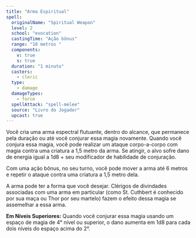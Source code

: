 ```yaml
---
title: "Arma Espiritual"
spell:
  originalName: "Spiritual Weapon"
  level: 2
  school: "evocation"
  castingTime: "Ação bônus"
  range: "18 metros "
  components:
    v: true
    s: true
  duration: "1 minuto"
  casters:
    - cleric
  type:
    - damage
  damageTypes:
    - force
  spellAttack: "spell-melee"
  source: "Livro do Jogador"
  upcast: true
---
```


Você cria uma arma espectral flutuante, dentro do alcance, que permanece pela duração ou até você conjurar essa magia novamente. Quando você conjura essa magia, você pode realizar um ataque corpo-a-corpo com magia contra uma criatura a 1,5 metro da arma. Se atingir, o alvo sofre dano de energia igual a 1d8 + seu modificador de habilidade de conjuração.

Com uma ação bônus, no seu turno, você pode mover a arma até 6 metros e repetir o ataque contra uma criatura a 1,5 metro dela.

A arma pode ter a forma que você desejar. Clérigos de divindades associadas com uma arma em particular (como St. Cuthbert é conhecido por sua maça ou Thor por seu martelo) fazem o efeito dessa magia se assemelhar a essa arma.

**Em Níveis Superiores:** Quando você conjurar essa magia usando um espaço de magia de 4° nível ou superior, o dano aumenta em 1d8 para cada dois níveis do espaço acima do 2°.
